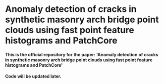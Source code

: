 # Anomaly detection of cracks in synthetic masonry arch bridge point clouds using fast point feature histograms and PatchCore

#### This is the official repository for the paper: 'Anomaly detection of cracks in synthetic masonry arch bridge point clouds using fast point feature histograms and PatchCore'
#### Code will be updated later.
